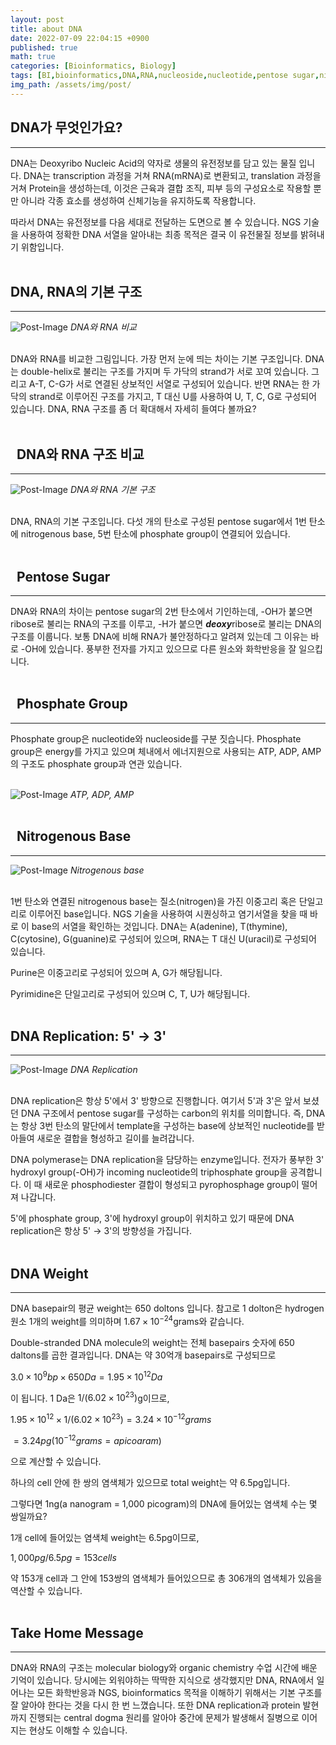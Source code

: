 ```yaml
---
layout: post
title: about DNA
date: 2022-07-09 22:04:15 +0900
published: true
math: true
categories: [Bioinformatics, Biology]
tags: [BI,bioinformatics,DNA,RNA,nucleoside,nucleotide,pentose sugar,nitrogenous base,phosphate,replication,weight]
img_path: /assets/img/post/
---
```


## DNA가 무엇인가요?
***

 DNA는 Deoxyribo Nucleic Acid의 약자로 생물의 유전정보를 담고 있는 물질 입니다. DNA는 transcription 과정을 거쳐 RNA(mRNA)로 변환되고, translation 과정을 거쳐 Protein을 생성하는데, 이것은 근육과 결합 조직, 피부 등의 구성요소로 작용할 뿐만 아니라 각종 효소를 생성하여 신체기능을 유지하도록 작용합니다.

 따라서 DNA는 유전정보를 다음 세대로 전달하는 도면으로 볼 수 있습니다. NGS 기술을 사용하여 정확한 DNA 서열을 알아내는 최종 목적은 결국 이 유전물질 정보를 밝혀내기 위함입니다.
 <br><br>


## DNA, RNA의 기본 구조
***

![Post-Image](DNA-RNA.jpg)
_DNA와 RNA 비교_
<br><br>


 DNA와 RNA를 비교한 그림입니다. 가장 먼저 눈에 띄는 차이는 기본 구조입니다. DNA는 double-helix로 불리는 구조를 가지며 두 가닥의 strand가 서로 꼬여 있습니다. 그리고 A-T, C-G가 서로 연결된 상보적인 서열로 구성되어 있습니다. 반면 RNA는 한 가닥의 strand로 이루어진 구조를 가지고, T 대신 U를 사용하여 U, T, C, G로 구성되어 있습니다. DNA, RNA 구조를 좀 더 확대해서 자세히 들여다 볼까요?
 <br><br>


## &nbsp;&nbsp;DNA와 RNA 구조 비교
***

![Post-Image](DNA-structure.jpg)
_DNA와 RNA 기본 구조_
<br><br>

 
 DNA, RNA의 기본 구조입니다. 다섯 개의 탄소로 구성된 pentose sugar에서 1번 탄소에 nitrogenous base, 5번 탄소에 phosphate group이 연결되어 있습니다.
 <br><br>


## &nbsp;&nbsp;Pentose Sugar
***
 
 DNA와 RNA의 차이는 pentose sugar의 2번 탄소에서 기인하는데, -OH가 붙으면 ribose로 불리는 RNA의 구조를 이루고, -H가 붙으면 ***deoxy***ribose로 불리는 DNA의 구조를 이룹니다. 보통 DNA에 비해 RNA가 불안정하다고 알려져 있는데 그 이유는 바로 -OH에 있습니다. 풍부한 전자를 가지고 있으므로 다른 원소와 화학반응을 잘 일으킵니다.
 <br><br>


## &nbsp;&nbsp;Phosphate Group
***

 Phosphate group은 nucleotide와 nucleoside를 구분 짓습니다. Phosphate group은 energy를 가지고 있으며 체내에서 에너지원으로 사용되는 ATP, ADP, AMP의 구조도 phosphate group과 연관 있습니다.
 <br><br>


![Post-Image](DNA-ATP.jpg)
_ATP, ADP, AMP_
<br><br>


## &nbsp;&nbsp;Nitrogenous Base
***
 
![Post-Image](DNA-base.jpg)
_Nitrogenous base_
<br><br>


 1번 탄소와 연결된 nitrogenous base는 질소(nitrogen)을 가진 이중고리 혹은 단일고리로 이루어진 base입니다. NGS 기술을 사용하여 시퀀싱하고 염기서열을 찾을 때 바로 이 base의 서열을 확인하는 것입니다. DNA는 A(adenine), T(thymine), C(cytosine), G(guanine)로 구성되어 있으며, RNA는 T 대신 U(uracil)로 구성되어 있습니다.

 Purine은 이중고리로 구성되어 있으며 A, G가 해당됩니다.

 Pyrimidine은 단일고리로 구성되어 있으며 C, T, U가 해당됩니다.
 <br><br>


## DNA Replication: 5' → 3'
***

![Post-Image](DNA-phosphodiester.jpg)
_DNA Replication_
<br><br>


 DNA replication은 항상 5'에서 3' 방향으로 진행합니다. 여기서 5'과 3'은 앞서 보셨던 DNA 구조에서 pentose sugar를 구성하는 carbon의 위치를 의미합니다. 즉, DNA는 항상 3번 탄소의 말단에서 template을 구성하는 base에 상보적인 nucleotide를 받아들여 새로운 결합을 형성하고 길이를 늘려갑니다.

 DNA polymerase는 DNA replication을 담당하는 enzyme입니다. 전자가 풍부한 3' hydroxyl group(-OH)가 incoming nucleotide의 triphosphate group을 공격합니다. 이 때 새로운 phosphodiester 결합이 형성되고 pyrophosphage group이 떨어져 나갑니다.

 5'에 phosphate group, 3'에 hydroxyl group이 위치하고 있기 때문에 DNA replication은 항상 5' → 3'의 방향성을 가집니다.
 <br><br>


## DNA Weight
***

 DNA basepair의 평균 weight는 650 doltons 입니다. 참고로 1 dolton은 hydrogen 원소 1개의 weight를 의미하며 $1.67 \times 10^{-24}$grams와 같습니다.

 Double-stranded DNA molecule의 weight는 전체 basepairs 숫자에 650 daltons를 곱한 결과입니다. DNA는 약 30억개 basepairs로 구성되므로

 $3.0 \times 10^{9}bp \times 650 Da = 1.95 \times 10^{12} Da$

 이 됩니다. 1 Da은 $1/(6.02 \times 10^{23})$g이므로,
 
 $1.95 \times 10^{12} \times 1/(6.02 \times 10^{23}) = 3.24 \times 10^{-12} grams$

 $= 3.24 pg (10^{-12} grams = a picoaram)$
 
 으로 계산할 수 있습니다.

 하나의 cell 안에 한 쌍의 염색체가 있으므로 total weight는 약 6.5pg입니다.

 그렇다면 1ng(a nanogram = 1,000 picogram)의 DNA에 들어있는 염색체 수는 몇 쌍일까요?

 1개 cell에 들어있는 염색체 weight는 6.5pg이므로,

 $1,000pg / 6.5pg = 153 cells$

 약 153개 cell과 그 안에 153쌍의 염색체가 들어있으므로 총 306개의 염색체가 있음을 역산할 수 있습니다.
 <br><br>


## Take Home Message
***

 DNA와 RNA의 구조는 molecular biology와 organic chemistry 수업 시간에 배운 기억이 있습니다. 당시에는 외워야하는 딱딱한 지식으로 생각했지만 DNA, RNA에서 일어나는 모든 화학반응과 NGS, bioinformatics 목적을 이해하기 위해서는 기본 구조를 잘 알아야 한다는 것을 다시 한 번 느꼈습니다. 또한 DNA replication과 protein 발현까지 진행되는 central dogma 원리를 알아야 중간에 문제가 발생해서 질병으로 이어지는 현상도 이해할 수 있습니다.